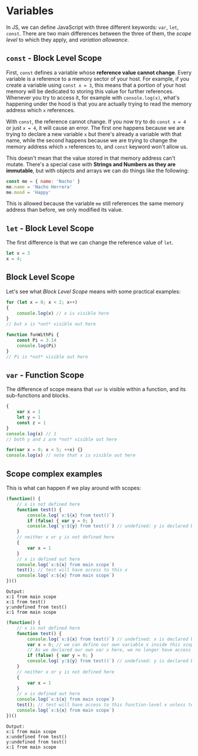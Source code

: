 # Variables

In JS, we can define JavaScript with three different keywords: `var`, `let`, `const`. There are two main differences between the three of them, the _scope level_ to which they apply, and _variation allowance_.

## `const` - Block Level Scope

First, `const` defines a variable whose __reference value cannot change__. Every variable is a reference to a memory sector of your host. For example, if you create a variable using `const x = 3`, this means that a portion of your host memory will be dedicated to storing this value for further references. Whenever you try to access it, for example with `console.log(x)`, what's happening under the hood is that you are actually trying to read the memory address which `x` references.

With `const`, the reference cannot change. If you now try to do `const x = 4` or just `x = 4`, it will cause an error. The first one happens because we are trying to declare a new variable `x` but there's already a variable with that name, while the second happens because we are trying to change the memory address which `x` references to, and `const` keyword won't allow us.

This doesn't mean that the value stored in that memory address can't mutate. There's a special case with __Strings and Numbers as they are immutable__, but with objects and arrays we can do things like the following:

```js
const me = { name: 'Nacho' }
me.name = 'Nacho Herrera'
me.mood = 'Happy'
```

This is allowed because the variable `me` still references the same memory address than before, we only modified its value.

## `let` - Block Level Scope

The first difference is that we can change the reference value of `let`.

```js
let x = 3
x = 4;
```

## Block Level Scope

Let's see what _Block Level Scope_ means with some practical examples:

```js
for (let x = 0; x < 2; x++)
{
	console.log(x) // x is visible here
}
// but x is *not* visible out here
```

```js
function funWithPi {
	const Pi = 3.14
	console.log(Pi)
}
// Pi is *not* visible out here
```

## `var` - Function Scope

The difference of scope means that `var` is visible within a function, and its sub-functions and blocks.


```js
{
	var x = 1
	let y = 1
	const z = 1
}
console.log(x) // 1
// both y and z are *not* visible out here
```

```js
for(var x = 0; x < 5; ++x) {}
console.log(x) // note that x is visible out here
```

## Scope complex examples

This is what can happen if we play around with scopes:

```js
(function() {
	// x is not defined here
	function test() {
		console.log(`x:${x} from test()`)
		if (false) { var y = 0; }
		console.log(`y:${y} from test()`) // undefined: y is declared but not initialized
	}
	// neither x or y is not defined here	
	{
		var x = 1
	}
	// x is defined out here
	console.log(`x:${x} from main scope`) 
	test(); // test will have access to this x
	console.log(`x:${x} from main scope`)
})()
```

```text
Output:
x:1 from main scope
x:1 from test()
y:undefined from test()
x:1 from main scope
```

```js
(function() {
	// x is not defined here
	function test() {
		console.log(`x:${x} from test()`) // undefined: x is declared but not unitialized
		var x = 0; // we can define our own variable x inside this scope
		// As we declared our own var x here, we no longer have access to the outside x
		if (false) { var y = 0; }
		console.log(`y:${y} from test()`) // undefined: y is declared but not initialized
	}
	// neither x or y is not defined here	
	{
		var x = 1
	}
	// x is defined out here
	console.log(`x:${x} from main scope`) 
	test(); // test will have access to this function-level x unless test() declares its own var x
	console.log(`x:${x} from main scope`)
})()
```

```text
Output:
x:1 from main scope
x:undefined from test()
y:undefined from test()
x:1 from main scope
```